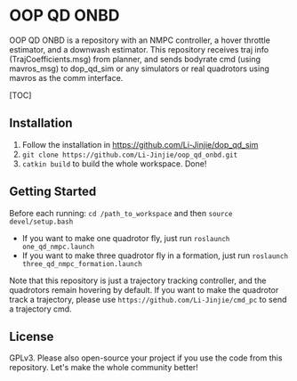 # OOP QD ONBD

OOP QD ONBD is a repository with an NMPC controller, a hover throttle estimator, and a downwash estimator. This repository receives traj info (TrajCoefficients.msg) from planner, and sends bodyrate cmd (using mavros_msg) to dop_qd_sim or any simulators or real quadrotors using mavros as the comm interface.

[TOC]

## Installation

1. Follow the installation in https://github.com/Li-Jinjie/dop_qd_sim
2. `git clone https://github.com/Li-Jinjie/oop_qd_onbd.git`
5. `catkin build` to build the whole workspace. Done!

## Getting Started

Before each running:  `cd /path_to_workspace` and then `source devel/setup.bash`

- If you want to make one quadrotor fly, just run `roslaunch one_qd_nmpc.launch`
- If you want to make three quadrotor fly in a formation, just run `roslaunch three_qd_nmpc_formation.launch`

Note that this repository is just a trajectory tracking controller, and the quadrotors remain hovering by default. If you want to make the quadrotor track a trajectory, please use `https://github.com/Li-Jinjie/cmd_pc` to send a trajectory cmd.

## License

GPLv3. Please also open-source your project if you use the code from this repository. Let's make the whole community better!
